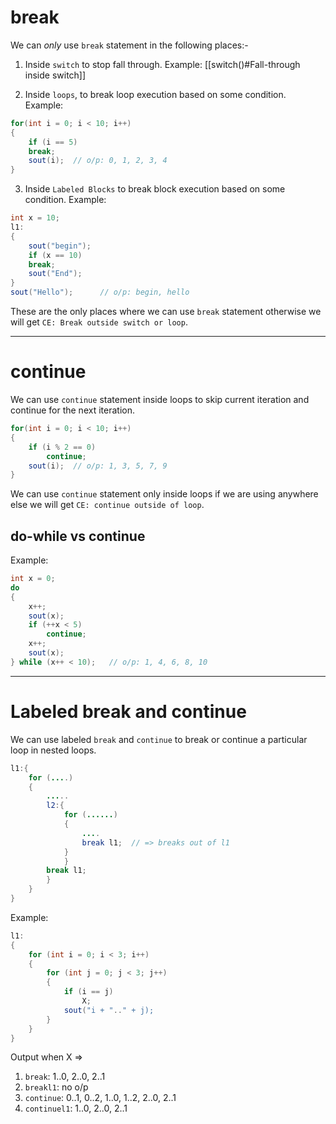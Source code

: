 
# break
We can *only* use `break` statement in the following places:-

1. Inside `switch` to stop fall through.
Example: [[switch()#Fall-through inside switch]]

2. Inside `loops`, to break loop execution based on some condition. Example: 
```java
for(int i = 0; i < 10; i++)
{
	if (i == 5)
	break;
	sout(i);  // o/p: 0, 1, 2, 3, 4
}
```

3. Inside `Labeled Blocks` to break block execution based on some condition. Example: 
```java
int x = 10;
l1:
{
	sout("begin");
	if (x == 10)
	break;
	sout("End");
}
sout("Hello");      // o/p: begin, hello
```

These are the only places where we can use `break` statement otherwise we will get `CE: Break outside switch or loop`.

---
# continue
We can use `continue` statement inside loops to skip current iteration and continue for the next iteration.
```java
for(int i = 0; i < 10; i++)
{
	if (i % 2 == 0)
		continue;
	sout(i);  // o/p: 1, 3, 5, 7, 9
}
```

We can use `continue` statement only inside loops if we are using anywhere else we will get `CE: continue outside of loop`.

## do-while vs continue
Example:
```java
int x = 0;
do
{
	x++;
	sout(x);
	if (++x < 5)
		continue;
	x++;
	sout(x);
} while (x++ < 10);   // o/p: 1, 4, 6, 8, 10
```

---
# Labeled break and continue
We can use labeled `break` and `continue` to break or continue a particular loop in nested loops.
```java 
l1:{
	for (....)
	{
		.....
		l2:{
			for (......)
			{
				....
				break l1;  // => breaks out of l1
			}
			}
		break l1;
		}
	}
}
```

Example:
```java
l1:
{
	for (int i = 0; i < 3; i++)
	{
		for (int j = 0; j < 3; j++)
		{
			if (i == j)
				X;
			sout("i + ".." + j);
		}
	}
}
```
Output when X =>
1. `break`: 1..0, 2..0, 2..1
2. `breakl1`: no o/p
3. `continue`: 0..1, 0..2, 1..0, 1..2, 2..0, 2..1
4. `continuel1`: 1..0, 2..0, 2..1